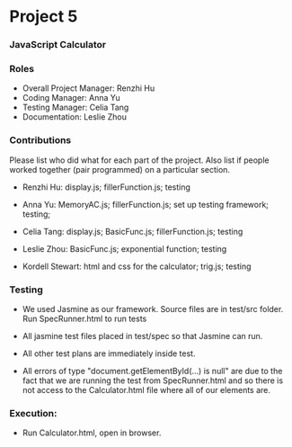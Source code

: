 # Project 5
### JavaScript Calculator

### Roles
* Overall Project Manager: Renzhi Hu
* Coding Manager: Anna Yu
* Testing Manager: Celia Tang
* Documentation: Leslie Zhou

### Contributions
Please list who did what for each part of the project.
Also list if people worked together (pair programmed) on a particular section.

* Renzhi Hu: display.js; fillerFunction.js; testing

* Anna Yu: MemoryAC.js; fillerFunction.js; set up testing framework; testing;

* Celia Tang: display.js; BasicFunc.js; fillerFunction.js; testing

* Leslie Zhou: BasicFunc.js; exponential function; testing 

* Kordell Stewart: html and css for the calculator; trig.js; testing

### Testing
* We used Jasmine as our framework. Source files are in test/src folder.  Run SpecRunner.html to run tests

* All jasmine test files placed in test/spec so that Jasmine can run.

* All other test plans are immediately inside test.

* All errors of type "document.getElementById(...) is null" are due to the fact that we are running the test from 
SpecRunner.html and so there is not access to the Calculator.html file where all of our elements are.
### Execution: 
* Run Calculator.html, open in browser.

